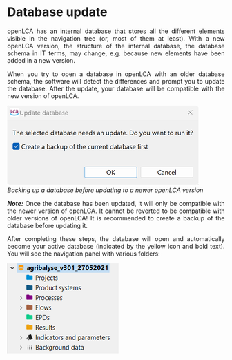 # Database update

<div style='text-align: justify;'>

openLCA has an internal database that stores all the different elements visible in the navigation tree (or, most of them at least). With a new openLCA version, the structure of the internal database, the database schema in IT terms, may change, e.g. because new elements have been added in a new version. 

When you try to open a database in openLCA with an older database schema, the software will detect the differences and prompt you to update the database. After the update, your database will be compatible with the new version of openLCA.

![](../media/update_database.png)  
_Backing up a database before updating to a newer openLCA version_

**_Note:_** Once the database has been updated, it will only be compatible with the newer version of openLCA. It cannot be reverted to be compatible with older versions of openLCA! It is recommended to create a backup of the database before updating it.

After completing these steps, the database will open and automatically become your active database (indicated by the yellow icon and bold text). You will see the navigation panel with various folders:

![](../media/database_navigation_cg.png) 

</div>





